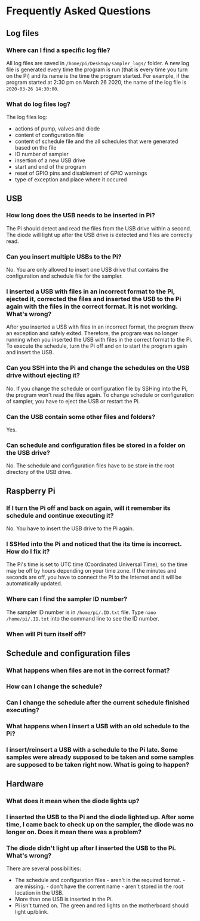 # Frequently Asked Questions

## Log files

### Where can I find a specific log file?
All log files are saved in ```/home/pi/Desktop/sampler_logs/``` folder. 
A new log file is generated every time the program is run (that is every time you turn on the Pi) and its name is the time the program started. For example, if the program started at 2:30 pm on March 26 2020, the name of the log file is ```2020-03-26 14:30:00```.

### What do log files log?
The log files log:

- actions of pump, valves and diode
- content of configuration file
- content of schedule file and the all schedules that were generated based on the file
- ID number of sampler
- insertion of a new USB drive
- start and end of the program
- reset of GPIO pins and disablement of GPIO warnings
- type of exception and place where it occured

## USB

### How long does the USB needs to be inserted in Pi?
The Pi should detect and read the files from the USB drive within a second. The diode will light up after the USB drive is detected and files are correctly read.

### Can you insert multiple USBs to the Pi?
No. You are only allowed to insert one USB drive that contains the configuration and schedule file for the sampler.

### I inserted a USB with files in an incorrect format to the Pi, ejected it, corrected the files and inserted the USB to the Pi again with the files in the correct format. It is not working. What's wrong?
After you inserted a USB with files in an incorrect format, the program threw an exception and safely exited. Therefore, the program was no longer running when you inserted the USB with files in the correct format to the Pi.
To execute the schedule, turn the Pi off and on to start the program again and insert the USB.

### Can you SSH into the Pi and change the schedules on the USB drive without ejecting it?
No. If you change the schedule or configuration file by SSHing into the Pi, the program won't read the files again. To change schedule or configuration of sampler, you have to eject the USB or restart the Pi.

### Can the USB contain some other files and folders?
Yes.

### Can schedule and configuration files be stored in a folder on the USB drive?
No. The schedule and configuration files have to be store in the root directory of the USB drive.


## Raspberry Pi 

### If I turn the Pi off and back on again, will it remember its schedule and continue executing it?
No. You have to insert the USB drive to the Pi again.

### I SSHed into the Pi and noticed that the its time is incorrect. How do I fix it?
The Pi's time is set to UTC time (Coordinated Universal Time), so the time may be off by hours depending on your time zone. If the minutes and seconds are off, you have to connect the Pi to the Internet and it will be automatically updated.

### Where can I find the sampler ID number?
The sampler ID number is in ```/home/pi/.ID.txt``` file. Type ```nano /home/pi/.ID.txt``` into the command line to see the ID number.

### When will Pi turn itself off?




## Schedule and configuration files

### What happens when files are not in the correct format?

### How can I change the schedule?

### Can I change the schedule after the current schedule finished executing?

### What happens when I insert a USB with an old schedule to the Pi?

### I insert/reinsert a USB with a schedule to the Pi late. Some samples were already supposed to be taken and some samples are supposed to be taken right now. What is going to happen?




## Hardware

### What does it mean when the diode lights up?

### I inserted the USB to the Pi and the diode lighted up. After some time, I came back to check up on the sampler, the diode was no longer on. Does it mean there was a problem?

### The diode didn't light up after I inserted the USB to the Pi. What's wrong?
There are several possibilities:

- The schedule and configuration files 
        - aren't in the required format.
        - are missing.
        - don't have the corrent name
        - aren't stored in the root location in the USB.
- More than one USB is inserted in the Pi.
- Pi isn't turned on. The green and red lights on the motherboard should light up/blink.